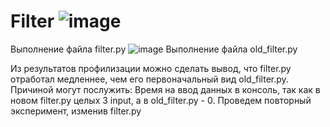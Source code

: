 # Filter ![image](https://user-images.githubusercontent.com/83460612/142762055-083068f5-7823-40b6-8a9d-85b72bde292b.png)
Выполнение файла filter.py
![image](https://user-images.githubusercontent.com/83460612/142762085-7e8e0242-e191-45cb-a286-73ae03e72b20.png)
Выполнение файла old_filter.py

Из результатов профилизации можно сделать вывод, что filter.py отработал медленнее, чем его первоначальный вид old_filter.py. Причиной могут послужить: Время на ввод данных в консоль, так как в новом filter.py целых 3 input, а в old_filter.py - 0. Проведем повторный эксперимент, изменив filter.py
